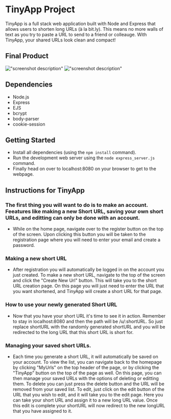 # TinyApp Project

TinyApp is a full stack web application built with Node and Express that allows users to shorten long URLs (à la bit.ly). This means no more walls of text as you try to paste a URL to send to a friend or colleauge. With TinyApp, your shared URLs look clean and compact!

## Final Product

!["screenshot description"](#)
!["screenshot description"](#)

## Dependencies

- Node.js
- Express
- EJS
- bcrypt
- body-parser
- cookie-session


## Getting Started

- Install all dependencies (using the `npm install` command).
- Run the development web server using the `node express_server.js` command.
- Finally head on over to localhost:8080 on your browser to get to the webpage. 


## Instructions for TinyApp
### The first thing you will want to do is to make an account. Feeatures like making a new Short URL, saving your own short URLs, and editting can only be done with an account. 
- While on the home page, navigate over to the register button on the top of the screen. Upon clicking this button you will be taken to the registration page where you will need to enter your email and create a password. 

### Making a new short URL
- After registration you will automatically be logged in on the account you just created. To make a new short URL, navigate to the top of the screen and click the "Create New Url" button. This will take you to the short URL creation page. On this page you will just need to enter the URL that you want shortened, and TinyApp will create a short URL for that page.

### How to use your newly generated Short URL
- Now that you have your short URL it's time to see it in action. Remember to stay in localhost:8080 and then the path will be /u/:shortURL. So just replace shortURL with the randomly generated shortURL and you will be redirected to the long URL that this short URL is short for. 

### Managing your saved short URLs.
- Each time you generate a short URL, it will automatically be saved on your account. To view the list, you can navigate back to the homepage by clicking "MyUrls" on the top header of the page, or by clicking the "TinyApp" button on the top of the page as well. On this page, you can then manage your saved URLs with the options of deleting or editting them. To delete you can just press the delete button and the URL will be removed from your saved list. To edit, just click on the edit button of the URL that you wish to edit, and it will take you to the edit page. Here you can take your short URL and assign it to a new long URL value. Once this edit is complete your shortURL will now redirect to the new longURL that you have assigned to it. 